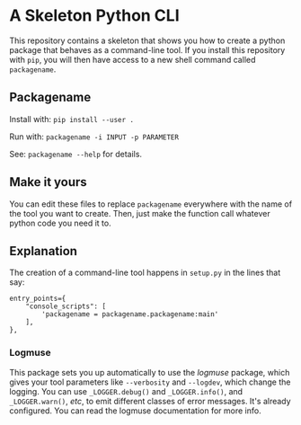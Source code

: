 # A Skeleton Python CLI 

This repository contains a skeleton that shows you how to create a python package that behaves as a command-line tool. If you install this repository with `pip`, you will then have access to a new shell command called `packagename`.

## Packagename

Install with: `pip install --user .`

Run with: `packagename -i INPUT -p PARAMETER`

See: `packagename --help` for details.

## Make it yours

You can edit these files to replace `packagename` everywhere with the name of the tool you want to create. Then, just make the function call whatever python code you need it to.

## Explanation

The creation of a command-line tool happens in `setup.py` in the lines that say:

```
entry_points={
    "console_scripts": [
        'packagename = packagename.packagename:main'
    ],
},    
```

### Logmuse

This package sets you up automatically to use the *logmuse* package, which gives
your tool parameters like `--verbosity` and `--logdev`, which change the
logging. You can use `_LOGGER.debug()` and `_LOGGER.info()`, and
`_LOGGER.warn()`, *etc*, to emit different classes of error messages. It's
already configured. You can read the logmuse documentation for more info.

